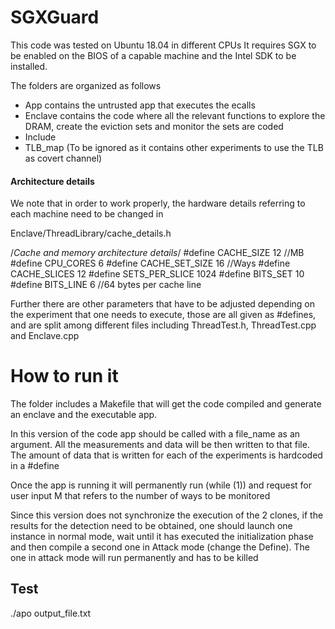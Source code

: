 # SGXGuard

This code was tested on Ubuntu 18.04 in different CPUs
It requires SGX to be enabled on the BIOS of a capable machine and the Intel SDK to be installed.

The folders are organized as follows

* App contains the untrusted app that executes the ecalls
* Enclave contains the code where all the relevant functions to explore the DRAM, create the eviction sets and monitor the sets are coded
* Include
* TLB_map (To be ignored as it contains other experiments to use the TLB as covert channel)

#### Architecture details

We note that in order to work properly, the hardware details referring to each machine need to be changed in 

Enclave/ThreadLibrary/cache_details.h

/*Cache and memory architecture details*/
#define CACHE_SIZE 12 //MB
#define CPU_CORES 6
#define CACHE_SET_SIZE 16 //Ways
#define CACHE_SLICES 12
#define SETS_PER_SLICE 1024
#define BITS_SET 10
#define BITS_LINE 6 //64 bytes per cache line

Further there are other parameters that have to be adjusted depending on the experiment that one needs to execute, 
those are all given as #defines, and are split among different files including ThreadTest.h, ThreadTest.cpp and Enclave.cpp

# How to run it

The folder includes a Makefile that will get the code compiled and generate an enclave and the executable app.

In this version of the code app should be called with a file_name as an argument. All the measurements and data 
will be then written to that file. The amount of data that is written for each of the experiments is hardcoded in a #define

Once the app is running it will permanently run (while (1)) and request for user input M that refers to the number of ways to be monitored

Since this version does not synchronize the execution of the 2 clones, if the results for the detection need 
to be obtained, one should launch one instance in normal mode, wait until it has executed the initialization 
phase and then compile a second one in Attack mode (change the Define). The one in attack mode will run permanently and has to be killed


## Test

./apo output_file.txt

